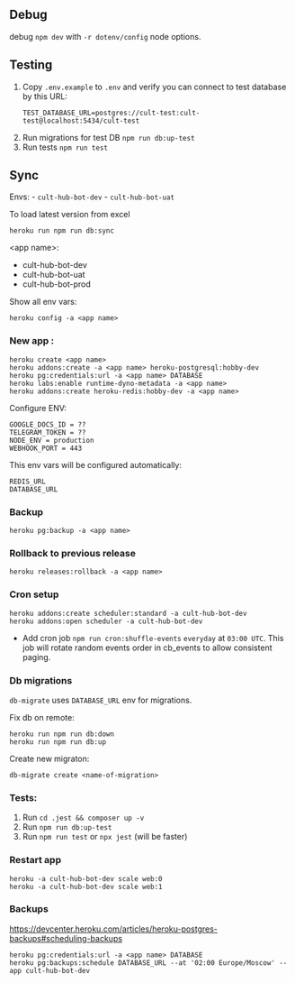 ## Debug

debug `npm dev` with `-r dotenv/config` node options. 

## Testing

1. Copy `.env.example` to  `.env` and verify you can connect to test database by this URL:
    ```
    TEST_DATABASE_URL=postgres://cult-test:cult-test@localhost:5434/cult-test
    ```
2. Run migrations for test DB `npm run db:up-test`
3. Run tests `npm run test`


## Sync

Envs:
    - `cult-hub-bot-dev`
    - `cult-hub-bot-uat`

To load latest version from excel
```
heroku run npm run db:sync
```

\<app name\>:
- cult-hub-bot-dev
- cult-hub-bot-uat
- cult-hub-bot-prod

Show all env vars:
```
heroku config -a <app name>
```

### New app :
```
heroku create <app name>
heroku addons:create -a <app name> heroku-postgresql:hobby-dev
heroku pg:credentials:url -a <app name> DATABASE
heroku labs:enable runtime-dyno-metadata -a <app name>
heroku addons:create heroku-redis:hobby-dev -a <app name>
```

Configure ENV:
```
GOOGLE_DOCS_ID = ??
TELEGRAM_TOKEN = ??
NODE_ENV = production
WEBHOOK_PORT = 443
```

This env vars will be configured automatically:
```
REDIS_URL
DATABASE_URL
```

### Backup
```
heroku pg:backup -a <app name>
```

### Rollback to previous release
```
heroku releases:rollback -a <app name> 
```

### Cron setup
```
heroku addons:create scheduler:standard -a cult-hub-bot-dev
heroku addons:open scheduler -a cult-hub-bot-dev
```
 - Add cron job `npm run cron:shuffle-events` `everyday` at `03:00 UTC`. This job will rotate random events order in cb_events to allow consistent paging.

### Db migrations

`db-migrate` uses `DATABASE_URL` env for migrations.

Fix db on remote:
```
heroku run npm run db:down
heroku run npm run db:up
``` 

Create new migraton:
```
db-migrate create <name-of-migration>
```

### Tests:

1. Run `cd .jest && composer up -v`
2. Run `npm run db:up-test`
3. Run `npm run test` or `npx jest` (will be faster)

### Restart app
```
heroku -a cult-hub-bot-dev scale web:0
heroku -a cult-hub-bot-dev scale web:1

```
### Backups

https://devcenter.heroku.com/articles/heroku-postgres-backups#scheduling-backups

```
heroku pg:credentials:url -a <app name> DATABASE
heroku pg:backups:schedule DATABASE_URL --at '02:00 Europe/Moscow' --app cult-hub-bot-dev
```